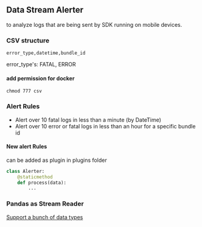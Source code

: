 ## Data Stream Alerter 
to analyze logs that are being sent by SDK running on mobile devices.

### CSV structure
```csv
error_type,datetime,bundle_id
```

error_type's: FATAL, ERROR

#### add permission for docker

```shell
chmod 777 csv
```

### Alert Rules

- Alert over 10 fatal logs in less than a minute (by DateTime)
- Alert over 10 error or fatal logs in less than an hour for a specific bundle id

#### New alert Rules

can be added as plugin in plugins folder
```python
class Alerter:
    @staticmethod
    def process(data):
        ...
```

### Pandas as Stream Reader
[Support a bunch of data types](https://pandas.pydata.org/docs/user_guide/io.html#io-chunking)